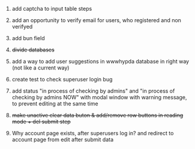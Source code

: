 1. add captcha to input table steps

2. add an opportunity to verify email for users, who registered and non verifyed

3. add bun field

4. ~~divide databases~~

5. add a way to add user suggestions in wwwhypda database in right way (not like a current way)

6. create test to check superuser login bug

7. add status "in process of checking by admins" and "in process of checking by admins NOW" with modal window with warning message, to prevent editing at the same time

8. ~~make unactive clear data buton & add/remove row buttons in reading mode + del submit step~~

9. Why account page exists, after superusers log in? and redirect to account page from edit after submit data  